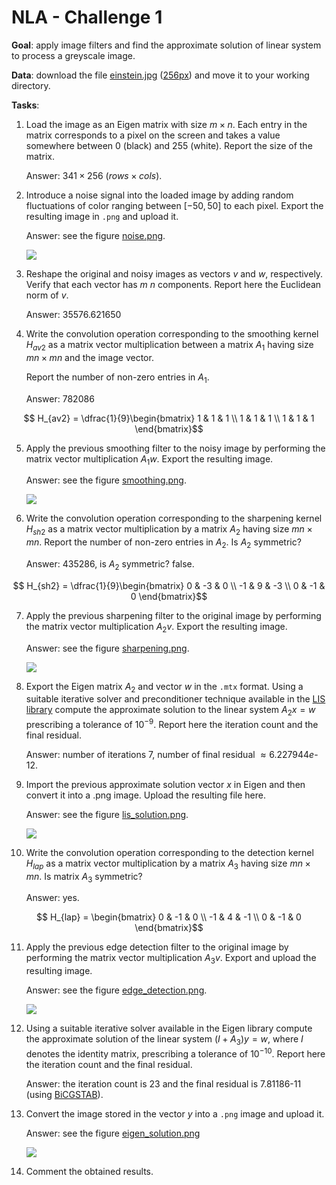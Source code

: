 # NLA - Challenge 1

**Goal**: apply image filters and find the approximate solution of linear system to process a greyscale image.

**Data**: download the file [einstein.jpg](https://commons.wikimedia.org/wiki/File:Albert_Einstein_Head.jpg)
([256px][1])
and move it to your working directory.

**Tasks**:
1. Load the image as an Eigen matrix with size $m \times n$. 
   Each entry in the matrix corresponds to a pixel on the screen and takes a value somewhere 
   between 0 (black) and 255 (white). Report the size of the matrix.
   
   Answer: $341 \times 256$ ($rows \times cols$).

2. Introduce a noise signal into the loaded image by adding random fluctuations of color ranging 
   between $[-50, 50]$ to each pixel. Export the resulting image in `.png` and upload it.

   Answer: see the figure [noise.png](resources/noise.png).

   <img src="resources/noise.png">

3. Reshape the original and noisy images as vectors $v$ and $w$, respectively. 
   Verify that each vector has $m \: n$ components. Report here the Euclidean norm of $v$.

   Answer: $35576.621650$

4. Write the convolution operation corresponding to the smoothing kernel $H_{av2}$ as a matrix vector multiplication 
   between a matrix $A_{1}$ having size $mn \times mn$ and the image vector.

   Report the number of non-zero entries in $A_{1}$.

   Answer: $782086$

```math
 H_{av2} = \dfrac{1}{9}\begin{bmatrix}
     1 & 1 & 1 \\
     1 & 1 & 1 \\
     1 & 1 & 1
 \end{bmatrix}
```

5. Apply the previous smoothing filter to the noisy image by performing the matrix vector multiplication $A_{1}w$.
   Export the resulting image.

   Answer: see the figure [smoothing.png](resources/smoothing.png).

   <img src="resources/smoothing.png">

6. Write the convolution operation corresponding to the sharpening kernel $H_{sh2}$ as a matrix vector multiplication
   by a matrix $A_{2}$ having size $mn \times mn$. Report the number of non-zero entries in $A_{2}$.
   Is $A_{2}$ symmetric?

   Answer: 435286, is $A_{2}$ symmetric? false.

```math
 H_{sh2} = \dfrac{1}{9}\begin{bmatrix}
     0 & -3 & 0 \\
     -1 & 9 & -3 \\
     0 & -1 & 0
 \end{bmatrix}
```

7. Apply the previous sharpening filter to the original image by performing the matrix vector multiplication $A_{2}v$.
   Export the resulting image.

   Answer: see the figure [sharpening.png](resources/sharpening.png).

   <img src="resources/sharpening.png">

8. Export the Eigen matrix $A_{2}$ and vector $w$ in the `.mtx` format. 
   Using a suitable iterative solver and preconditioner technique available in the [LIS library](https://www.mankier.com/3/lis) 
   compute the approximate solution to the linear system $A_{2}x = w$ prescribing a tolerance of $10^{-9}$. 
   Report here the iteration count and the final residual.

   Answer: number of iterations $7$, number of final residual $\approx 6.227944e\text{-}12$.

9. Import the previous approximate solution vector $x$ in Eigen and then convert it into a .png image.
   Upload the resulting file here.

   Answer: see the figure [lis_solution.png](resources/lis_solution.png).

   <img src="resources/lis_solution.png">

10. Write the convolution operation corresponding to the detection kernel $H_{lap}$ as a matrix vector multiplication 
    by a matrix $A_{3}$ having size $mn \times mn$. Is matrix $A_{3}$ symmetric?

    Answer: yes.

```math
 H_{lap} = \begin{bmatrix}
     0 & -1 & 0 \\
     -1 & 4 & -1 \\
     0 & -1 & 0
 \end{bmatrix}
```

11. Apply the previous edge detection filter to the original image by performing the matrix vector multiplication 
    $A_{3}v$. Export and upload the resulting image.

    Answer: see the figure [edge_detection.png](resources/edge_detection.png).

    <img src="resources/edge_detection.png">

12. Using a suitable iterative solver available in the Eigen library compute the approximate solution 
    of the linear system $(I+A_{3})y = w$, where $I$ denotes the identity matrix, prescribing a tolerance of $10^{-10}$.
    Report here the iteration count and the final residual.

    Answer: the iteration count is $23$ and the final residual is $7.81186\text{-}11$ (using [BiCGSTAB][2]).

13. Convert the image stored in the vector $y$ into a `.png` image and upload it.

    Answer: see the figure [eigen_solution.png](resources/eigen_solution.png)

    <img src="resources/eigen_solution.png">

14. Comment the obtained results.

[1]: https://upload.wikimedia.org/wikipedia/commons/thumb/d/d3/Albert_Einstein_Head.jpg/256px-Albert_Einstein_Head.jpg?20141125195928=&download=
[2]: https://en.wikipedia.org/wiki/Biconjugate_gradient_stabilized_method

